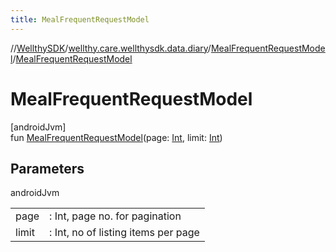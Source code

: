 ```yaml
---
title: MealFrequentRequestModel
---
```

//[WellthySDK](../../../index.html)/[wellthy.care.wellthysdk.data.diary](../index.html)/[MealFrequentRequestModel](index.html)/[MealFrequentRequestModel](-meal-frequent-request-model.html)



# MealFrequentRequestModel



[androidJvm]\
fun [MealFrequentRequestModel](-meal-frequent-request-model.html)(page: [Int](https://kotlinlang.org/api/latest/jvm/stdlib/kotlin/-int/index.html), limit: [Int](https://kotlinlang.org/api/latest/jvm/stdlib/kotlin/-int/index.html))



## Parameters


androidJvm

| | |
|---|---|
| page | : Int, page no. for pagination |
| limit | : Int, no of listing items per page |




